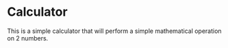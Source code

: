 # Calculator

This is a simple calculator that will perform a simple mathematical operation on 2 numbers.
